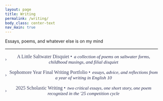 ```yaml
---
layout: page
title: Writing
permalink: /writing/
body_class: center-text
nav_main: true
---
```


<style>

.section-divider {
  border: none;
  border-top: 1.2px solid #ccc; /* adjust thickness and color */
  margin: 1rem auto;
  width: 100%; /* or 100% if preferred */
}
.collapsible-block {
  margin-top: 1rem;
  margin-bottom: 1rem;
  text-align: center;
}

.collapsible-header {
  cursor: pointer;
  font-weight: 500;
  font-size: 1rem;
  display: inline-flex;
  align-items: center;
  justify-content: center;
  gap: 0.5rem;
  color: #3e4261;
  font-family: serif;
  transition: color 0.2s ease;
}

.collapsible-header:hover {
  color: #0d0f1c;
}

.collapsible-arrow {
  display: inline-block;
  transition: transform 0.2s ease;
  font-family: serif;
}

.collapsible-arrow.open {
  transform: rotate(90deg);
}

.collapsible-title {
  display: inline;
}

.collapsible-subtitle {
  font-weight: 400;
  font-style: italic;
  font-size: 0.95rem;
  margin-left: 0.4rem;
  color: #292d51;
}

.collapsible-content {
  display: none;
  margin-top: 0.75rem;
  font-size: 1rem;
  line-height: 1.6;
}

.collapsible-content a {
  color: #5e67ba;
  text-decoration: none;
  font-weight: 500;
  font-family: serif;
}

.collapsible-content a:hover {
  color: #1d203f;
}

/* Add this to your existing <style> section in writing.md */

/* Mobile responsive styles for writing page */
@media screen and (max-width: 767px) {

/* Make collapsible headers more mobile-friendly */
  
.collapsible-block {
  margin-top: 0.5rem !important;
  margin-bottom: 1rem !important;
  text-align: center;
}

.collapsible-header {
    font-size: 1rem;
    padding: 0.75rem 0.5rem; /* Add touch-friendly padding */
    line-height: 1.3;
    text-align: center;
    flex-direction: row; /* Stack arrow and title vertically if needed */
    gap: 0.25rem;
  }

  /* Handle long titles better on mobile */
  .collapsible-title {
    word-wrap: break-word;
    hyphens: auto;
    max-width: 100%;
    line-height: 1.4;
    margin-top: 0rem;
  }

  /* Make subtitles more readable on mobile */
  .collapsible-subtitle {
    font-size: 0.9rem;
    margin-left: 0;
    margin-top: 0.25rem;
    display: block; /* Put subtitle on new line */
    max-width: 100%;
    word-wrap: break-word;
  }

  /* Improve content spacing on mobile */
  .collapsible-content {
    padding: 0.5rem;
    font-size: 0.9rem;
    line-height: 1.5;
    text-align: center; /* Left-align content for better readability */
    margin-top: -0.75rem;
  }

  /* Make links more touch-friendly */
  .collapsible-content a {
    display: inline-block;
    padding: 0.25rem 0;
    line-height: 1.4;
    word-wrap: break-word;
  }

  /* Ensure blocks don't overlap */
  .collapsible-block {
    margin-top: 1.5rem;
    margin-bottom: 1.5rem;
    padding: 0 0.5rem;
  }

  /* Make the arrow more touch-friendly */
  .collapsible-arrow {
    font-size: 1.1rem;
    padding: 0.25rem;
  }

  /* Improve paragraph spacing on mobile */
  p {
    font-size: 1rem;
    line-height: 1.5;
    margin-bottom: 1.25rem;
    padding: 0 0rem;
  }

  /* Handle the horizontal rule better on mobile */
  hr {
    margin: 2rem 0;
    border: none;
    border-top: 1px solid #e0e0e0;
  }

}
</style>

<p>Essays, poems, and whatever else is on my mind</p>

<hr class="section-divider" />

<div class="collapsible-block">
  <div class="collapsible-header" onclick="toggleContent(this)">
    <span class="collapsible-arrow">›</span>
    <span class="collapsible-title">A Little Saltwater Disquiet •<span class="collapsible-subtitle">a collection of poems on saltwater forms, childhood musings, and filial disquiet</span></span>
  </div>
  <div class="collapsible-content">
    <a href="https://sites.google.com/charlottelatin.org/kathrynwufinalportfolio/greatest-hits/greatest-hits-poetry?authuser=0" target="_blank">View collection</a>
  </div>
</div>

<div class="collapsible-block">
  <div class="collapsible-header" onclick="toggleContent(this)">
    <span class="collapsible-arrow">›</span>
    <span class="collapsible-title">Sophomore Year Final Writing Portfolio •<span class="collapsible-subtitle">essays, advice, and reflections from a year of writing in English 10</span></span>
  </div>
  <div class="collapsible-content">
    essay • <a href="https://sites.google.com/charlottelatin.org/kathrynwufinalportfolio/2025-works/much-ado-about-nothing" target="_blank">Draped in Desire: Branagh's Visual Battle of the Sexes in <em>Much Ado About Nothing</em></a><br />
    essay • <a href="https://sites.google.com/charlottelatin.org/kathrynwufinalportfolio/2025-works/fahrenheit-451-essay" target="_blank">Duality, Reality, Morality: The Use of Dual Natures to Provide Meaning</a><br />
    essay • <a href="https://sites.google.com/charlottelatin.org/kathrynwufinalportfolio/2025-works/argumentative-research-essay" target="_blank">The Futility of Hedonism: Two Thousand Years of Pleasure Seeking</a><br />
    <a href="https://sites.google.com/charlottelatin.org/kathrynwufinalportfolio/home" target="_blank">View full collection</a>
  </div>
</div>

<div class="collapsible-block">
  <div class="collapsible-header" onclick="toggleContent(this)">
    <span class="collapsible-arrow">›</span>
    <span class="collapsible-title">2025 Scholastic Writing •<span class="collapsible-subtitle">two critical essays, one short story, one poem recognized in the '25 competition cycle</span></span>
  </div>
  <div class="collapsible-content">
    critical essay • <a href="https://sites.google.com/charlottelatin.org/kathrynwufinalportfolio/2025-works/short-story" target="_blank">The Tragic Mother: Cathartic Symbols in "The American Embassy"</a><br />
    critical essay • <a href="https://sites.google.com/charlottelatin.org/kathrynwufinalportfolio/greatest-hits/scholastics#h.yy4226dnkpbd" target="_blank"><em>To Poiein or To Pathein</em>: Passivity In-Action in <em>The Kite Runner</em></a><br />
    short story • excerpts • <a href="https://sites.google.com/charlottelatin.org/kathrynwufinalportfolio/greatest-hits/scholastics#h.reuo9zz4uhze" target="_blank">Dead Air in the Last Dark Age</a><br />
    poem • <a href="https://sites.google.com/charlottelatin.org/kathrynwufinalportfolio/greatest-hits/scholastics#h.uw4ezqgtua2p" target="_blank">Santa Maria Sopra Minerva</a><br />
    <a href="https://sites.google.com/charlottelatin.org/kathrynwufinalportfolio/greatest-hits/scholastics" target="_blank">View full collection</a>
  </div>
</div>

<script>
function toggleContent(header) {
  const arrow = header.querySelector('.collapsible-arrow');
  const content = header.nextElementSibling;
  arrow.classList.toggle('open');
  content.style.display = content.style.display === 'block' ? 'none' : 'block';
}
</script>

